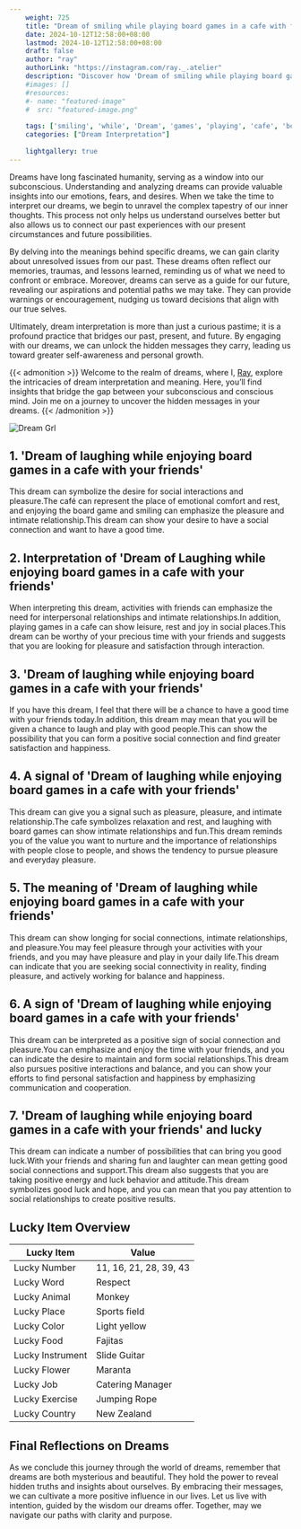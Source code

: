 ```yaml
---
    weight: 725
    title: "Dream of smiling while playing board games in a cafe with friends"  # Assuming 'title' column exists
    date: 2024-10-12T12:58:00+08:00
    lastmod: 2024-10-12T12:58:00+08:00
    draft: false
    author: "ray"
    authorLink: "https://instagram.com/ray._.atelier"
    description: "Discover how 'Dream of smiling while playing board games in a cafe with friends' can interpret your future and uncover its significant meanings in your life."
    #images: []
    #resources:
    #- name: "featured-image"
    #  src: "featured-image.png"
    
    tags: ['smiling', 'while', 'Dream', 'games', 'playing', 'cafe', 'board', 'friends']
    categories: ["Dream Interpretation"]
    
    lightgallery: true
---
```

    
Dreams have long fascinated humanity, serving as a window into our subconscious. Understanding and analyzing dreams can provide valuable insights into our emotions, fears, and desires. When we take the time to interpret our dreams, we begin to unravel the complex tapestry of our inner thoughts. This process not only helps us understand ourselves better but also allows us to connect our past experiences with our present circumstances and future possibilities.

By delving into the meanings behind specific dreams, we can gain clarity about unresolved issues from our past. These dreams often reflect our memories, traumas, and lessons learned, reminding us of what we need to confront or embrace. Moreover, dreams can serve as a guide for our future, revealing our aspirations and potential paths we may take. They can provide warnings or encouragement, nudging us toward decisions that align with our true selves.

Ultimately, dream interpretation is more than just a curious pastime; it is a profound practice that bridges our past, present, and future. By engaging with our dreams, we can unlock the hidden messages they carry, leading us toward greater self-awareness and personal growth.

{{< admonition >}}
Welcome to the realm of dreams, where I, [Ray](https://instagram.com/ray._.atelier), explore the intricacies of dream interpretation and meaning. Here, you’ll find insights that bridge the gap between your subconscious and conscious mind. Join me on a journey to uncover the hidden messages in your dreams.
{{< /admonition >}}

![Dream Grl](https://cdn.pixabay.com/photo/2017/11/02/03/35/gothic-2910057_1280.jpg "Dream Grl")

## 1. 'Dream of laughing while enjoying board games in a cafe with your friends'
This dream can symbolize the desire for social interactions and pleasure.The café can represent the place of emotional comfort and rest, and enjoying the board game and smiling can emphasize the pleasure and intimate relationship.This dream can show your desire to have a social connection and want to have a good time.

## 2. Interpretation of 'Dream of Laughing while enjoying board games in a cafe with your friends'
When interpreting this dream, activities with friends can emphasize the need for interpersonal relationships and intimate relationships.In addition, playing games in a cafe can show leisure, rest and joy in social places.This dream can be worthy of your precious time with your friends and suggests that you are looking for pleasure and satisfaction through interaction.

## 3. 'Dream of laughing while enjoying board games in a cafe with your friends'
If you have this dream, I feel that there will be a chance to have a good time with your friends today.In addition, this dream may mean that you will be given a chance to laugh and play with good people.This can show the possibility that you can form a positive social connection and find greater satisfaction and happiness.

## 4. A signal of 'Dream of laughing while enjoying board games in a cafe with your friends'
This dream can give you a signal such as pleasure, pleasure, and intimate relationship.The cafe symbolizes relaxation and rest, and laughing with board games can show intimate relationships and fun.This dream reminds you of the value you want to nurture and the importance of relationships with people close to people, and shows the tendency to pursue pleasure and everyday pleasure.

## 5. The meaning of 'Dream of laughing while enjoying board games in a cafe with your friends'
This dream can show longing for social connections, intimate relationships, and pleasure.You may feel pleasure through your activities with your friends, and you may have pleasure and play in your daily life.This dream can indicate that you are seeking social connectivity in reality, finding pleasure, and actively working for balance and happiness.

## 6. A sign of 'Dream of laughing while enjoying board games in a cafe with your friends'
This dream can be interpreted as a positive sign of social connection and pleasure.You can emphasize and enjoy the time with your friends, and you can indicate the desire to maintain and form social relationships.This dream also pursues positive interactions and balance, and you can show your efforts to find personal satisfaction and happiness by emphasizing communication and cooperation.

## 7. 'Dream of laughing while enjoying board games in a cafe with your friends' and lucky
This dream can indicate a number of possibilities that can bring you good luck.With your friends and sharing fun and laughter can mean getting good social connections and support.This dream also suggests that you are taking positive energy and luck behavior and attitude.This dream symbolizes good luck and hope, and you can mean that you pay attention to social relationships to create positive results.

## Lucky Item Overview
| Lucky Item          | Value              |
|---------------|--------------------|
| Lucky Number        | 11, 16, 21, 28, 39, 43  |
| Lucky Word          | Respect |
| Lucky Animal        | Monkey |
| Lucky Place         | Sports field     |
| Lucky Color         | Light yellow     |
| Lucky Food          | Fajitas      |
| Lucky Instrument    | Slide Guitar |
| Lucky Flower        | Maranta    |
| Lucky Job           | Catering Manager       |
| Lucky Exercise      | Jumping Rope  |
| Lucky Country       | New Zealand    |


##  Final Reflections on Dreams

As we conclude this journey through the world of dreams, remember that dreams are both mysterious and beautiful. They hold the power to reveal hidden truths and insights about ourselves. By embracing their messages, we can cultivate a more positive influence in our lives. Let us live with intention, guided by the wisdom our dreams offer. Together, may we navigate our paths with clarity and purpose.
